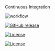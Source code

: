Continuous Integration

![workflow](https://github.com/padaukwai/DevOpsLab2/actions/workflows/main.yml/badge.svg)  

[![GitHub release](https://img.shields.io/github/release/padaukwai/REPO.svg)](https://github.com/padaukwai/DevOpsLab2/releases)

[![License](https://img.shields.io/badge/License-Apache_2.0-yellow.svg)](LICENSE)

[![License](https://img.shields.io/badge/License-Apache_2.0-blue.svg)](LICENSE)